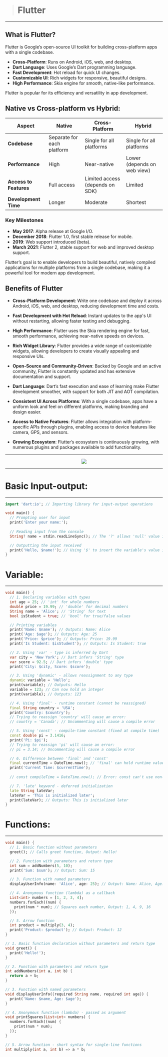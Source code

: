 > # Flutter 
---
## What is Flutter?

Flutter is Google’s open-source UI toolkit for building cross-platform apps with a single codebase.

- **Cross-Platform**: Runs on Android, iOS, web, and desktop.
- **Dart Language**: Uses Google’s Dart programming language.
- **Fast Development**: Hot reload for quick UI changes.
- **Customizable UI**: Rich widgets for responsive, beautiful designs.
- **High Performance**: Skia engine for smooth, native-like performance.

Flutter is popular for its efficiency and versatility in app development.


## Native vs Cross-platform vs Hybrid:
| Aspect             | Native                        | Cross-Platform                   | Hybrid                           |
|--------------------|-------------------------------|----------------------------------|----------------------------------|
| **Codebase**       | Separate for each platform    | Single for all platforms         | Single for all platforms         |
| **Performance**    | High                          | Near-native                      | Lower (depends on web view)      |
| **Access to Features** | Full access             | Limited access (depends on SDK)  | Limited                          |
| **Development Time**   | Longer                   | Moderate                         | Shortest                         |

### Key Milestones
- **May 2017**: Alpha release at Google I/O.
- **December 2018**: Flutter 1.0, first stable release for mobile.
- **2019**: Web support introduced (beta).
- **March 2021**: Flutter 2, stable support for web and improved desktop support.

Flutter’s goal is to enable developers to build beautiful, natively compiled applications for multiple platforms from a single codebase, making it a powerful tool for modern app development.


## Benefits of Flutter

- **Cross-Platform Development**: Write one codebase and deploy it across Android, iOS, web, and desktop, reducing development time and costs.

- **Fast Development with Hot Reload**: Instant updates to the app's UI without restarting, allowing faster testing and debugging.

- **High Performance**: Flutter uses the Skia rendering engine for fast, smooth performance, achieving near-native speeds on devices.

- **Rich Widget Library**: Flutter provides a wide range of customizable widgets, allowing developers to create visually appealing and responsive UIs.

- **Open-Source and Community-Driven**: Backed by Google and an active community, Flutter is constantly updated and has extensive documentation and support.

- **Dart Language**: Dart’s fast execution and ease of learning make Flutter development smoother, with support for both JIT and AOT compilation.

- **Consistent UI Across Platforms**: With a single codebase, apps have a uniform look and feel on different platforms, making branding and design easier.

- **Access to Native Features**: Flutter allows integration with platform-specific APIs through plugins, enabling access to device features like camera, GPS, and sensors.

- **Growing Ecosystem**: Flutter’s ecosystem is continuously growing, with numerous plugins and packages available to add functionality.
  
  
---
 
<div style="text-align:center"><img src="image.png"></div>

---

# Basic Input-output:
---

```dart
import 'dart:io'; // Importing library for input-output operations

void main() {
  // Prompting user for input
  print('Enter your name:');
  
  // Reading input from the console
  String? name = stdin.readLineSync(); // The '?' allows 'null' value if no input is provided

  // Outputting the input received
  print('Hello, $name!'); // Using '$' to insert the variable's value into the string
}


```

# Variable:
---

```dart
void main() {
  // 1. Declaring variables with types
  int age = 25; // 'int' for whole numbers
  double price = 19.99; // 'double' for decimal numbers
  String name = 'Alice'; // 'String' for text
  bool isStudent = true; // 'bool' for true/false values

  // Printing variables
  print('Name: $name'); // Outputs: Name: Alice
  print('Age: $age'); // Outputs: Age: 25
  print('Price: $price'); // Outputs: Price: 19.99
  print('Is Student: $isStudent'); // Outputs: Is Student: true

  // 2. Using 'var' - type is inferred by Dart
  var city = 'New York'; // Dart infers 'String' type
  var score = 92.5; // Dart infers 'double' type
  print('City: $city, Score: $score');

  // 3. Using 'dynamic' - allows reassignment to any type
  dynamic variable = 'Hello';
  print(variable); // Outputs: Hello
  variable = 123; // Can now hold an integer
  print(variable); // Outputs: 123

  // 4. Using 'final' - runtime constant (cannot be reassigned)
  final String country = 'USA';
  print('Country: $country');
  // Trying to reassign 'country' will cause an error:
  // country = 'Canada'; // Uncommenting will cause a compile error

  // 5. Using 'const' - compile-time constant (fixed at compile time)
  const double pi = 3.1416;
  print('Pi: $pi');
  // Trying to reassign 'pi' will cause an error:
  // pi = 3.14; // Uncommenting will cause a compile error

  // 6. Difference between 'final' and 'const'
  final currentTime = DateTime.now(); // 'final' can hold runtime values
  print('Current Time: $currentTime');
  
  // const compileTime = DateTime.now(); // Error: const can't use non-compile-time values

  // 7. 'late' keyword - deferred initialization
  late String lateVar;
  lateVar = 'This is initialized later';
  print(lateVar); // Outputs: This is initialized later
}
```

# Functions:
---
```dart
void main() {
  // 1. Basic function without parameters
  greet(); // Calls greet function, Output: Hello!

  // 2. Function with parameters and return type
  int sum = addNumbers(5, 10);
  print('Sum: $sum'); // Output: Sum: 15

  // 3. Function with named parameters
  displayUserInfo(name: 'Alice', age: 25); // Output: Name: Alice, Age: 25

  // 4. Anonymous function (lambda) as a callback
  List<int> numbers = [1, 2, 3, 4];
  numbers.forEach((num) {
    print(num * num); // Squares each number, Output: 1, 4, 9, 16
  });

  // 5. Arrow function
  int product = multiply(3, 4);
  print('Product: $product'); // Output: Product: 12
}

// 1. Basic function declaration without parameters and return type
void greet() {
  print('Hello!');
}

// 2. Function with parameters and return type
int addNumbers(int a, int b) {
  return a + b;
}

// 3. Function with named parameters
void displayUserInfo({required String name, required int age}) {
  print('Name: $name, Age: $age');
}

// 4. Anonymous function (lambda) - passed as argument
void printSquares(List<int> numbers) {
  numbers.forEach((num) {
    print(num * num);
  });
}

// 5. Arrow function - short syntax for single-line functions
int multiply(int a, int b) => a * b;

```







